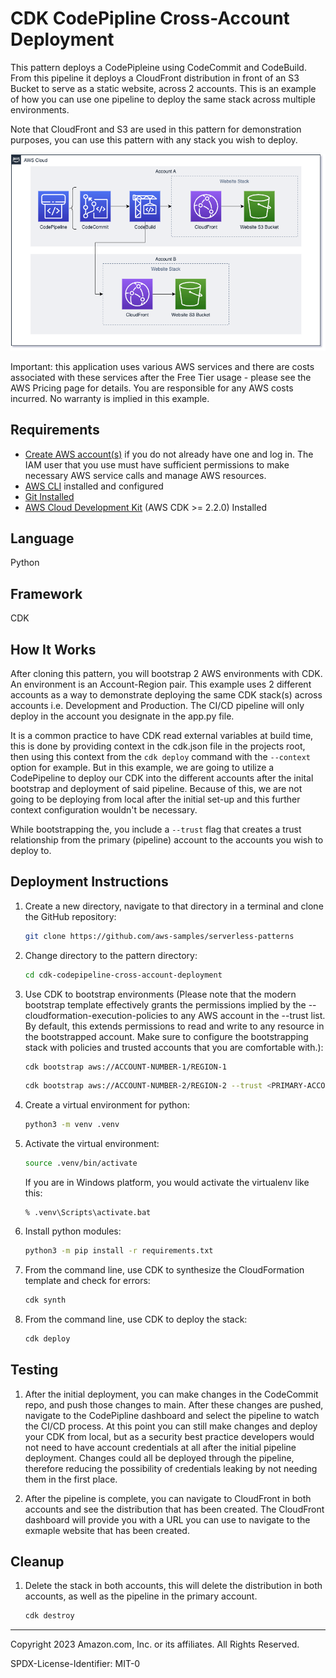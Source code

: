 # CDK CodePipline Cross-Account Deployment

This pattern deploys a CodePipleine using CodeCommit and CodeBuild. From this pipeline it deploys a CloudFront distribution in front of an S3 Bucket to serve as a static website, across 2 accounts. This is an example of how you can use one pipeline to deploy the same stack across multiple environments.

Note that CloudFront and S3 are used in this pattern for demonstration purposes, you can use this pattern with any stack you wish to deploy.

![Pattern architecture](img/serverless-pattern.png)

Important: this application uses various AWS services and there are costs associated with these services after the Free Tier usage - please see the AWS Pricing page for details. You are responsible for any AWS costs incurred. No warranty is implied in this example.

## Requirements

* [Create AWS account(s)](https://portal.aws.amazon.com/gp/aws/developer/registration/index.html) if you do not already have one and log in. The IAM user that you use must have sufficient permissions to make necessary AWS service calls and manage AWS resources. 
* [AWS CLI](https://docs.aws.amazon.com/cli/latest/userguide/install-cliv2.html) installed and configured
* [Git Installed](https://git-scm.com/book/en/v2/Getting-Started-Installing-Git)
* [AWS Cloud Development Kit](https://docs.aws.amazon.com/cdk/v2/guide/getting_started.html) (AWS CDK >= 2.2.0) Installed

## Language

Python

## Framework

CDK

## How It Works

After cloning this pattern, you will bootstrap 2 AWS environments with CDK. An environment is an Account-Region pair. This example uses 2 different accounts as a way to demonstrate deploying the same CDK stack(s) across accounts i.e. Development and Production. The CI/CD pipeline will only deploy in the account you designate in the app.py file. 

It is a common practice to have CDK read external variables at build time, this is done by providing context in the cdk.json file in the projects root, then using this context from the ```cdk deploy``` command with the ```--context``` option for example. But in this example, we are going to utilize a CodePipeline to deploy our CDK into the different accounts after the inital bootstrap and deployment of said pipeline. Because of this, we are not going to be deploying from local after the initial set-up and this further context configuration wouldn't be necessary.

While bootstrapping the, you include a ```--trust``` flag that creates a trust relationship from the primary (pipeline) account to the accounts you wish to deploy to.

## Deployment Instructions

1. Create a new directory, navigate to that directory in a terminal and clone the GitHub repository:
    ```bash
    git clone https://github.com/aws-samples/serverless-patterns
    ```
2. Change directory to the pattern directory:
    ```bash
    cd cdk-codepipeline-cross-account-deployment
    ```
3. Use CDK to bootstrap environments (Please note that the modern bootstrap template effectively grants the permissions implied by the --cloudformation-execution-policies to any AWS account in the --trust list. By default, this extends permissions to read and write to any resource in the bootstrapped account. Make sure to configure the bootstrapping stack with policies and trusted accounts that you are comfortable with.):
    ```bash
    cdk bootstrap aws://ACCOUNT-NUMBER-1/REGION-1
    ```

    ```bash
    cdk bootstrap aws://ACCOUNT-NUMBER-2/REGION-2 --trust <PRIMARY-ACCOUNT-NUMBER>
    ```

4. Create a virtual environment for python:
    ```bash
    python3 -m venv .venv
    ```
5. Activate the virtual environment:
    ```bash
    source .venv/bin/activate
    ```

    If you are in Windows platform, you would activate the virtualenv like this:

    ```
    % .venv\Scripts\activate.bat
    ```

6. Install python modules:

    ```bash
    python3 -m pip install -r requirements.txt
    ```

7. From the command line, use CDK to synthesize the CloudFormation template and check for errors:

    ```bash
    cdk synth
    ```

8. From the command line, use CDK to deploy the stack:

    ```bash
    cdk deploy
    ```
## Testing

1. After the initial deployment, you can make changes in the CodeCommit repo, and push those changes to main. After these changes are pushed, navigate to the CodePipline dashboard and select the pipeline to watch the CI/CD process. At this point you can still make changes and deploy your CDK from local, but as a security best practice developers would not need to have account credentials at all after the initial pipeline deployment. Changes could all be deployed through the pipeline, therefore reducing the possibility of credentials leaking by not needing them in the first place. 

2. After the pipeline is complete, you can navigate to CloudFront in both accounts and see the distribution that has been created. The CloudFront dashboard will provide you with a URL you can use to navigate to the exmaple website that has been created.

## Cleanup

1. Delete the stack in both accounts, this will delete the distribution in both accounts, as well as the pipeline in the primary account.

    ```bash
    cdk destroy
    ```

----
Copyright 2023 Amazon.com, Inc. or its affiliates. All Rights Reserved.

SPDX-License-Identifier: MIT-0